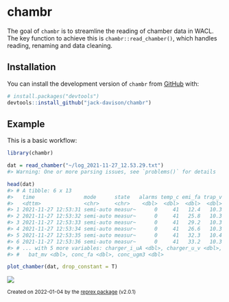 
# chambr

<!-- badges: start --> 
<!-- badges: end -->

The goal of `chambr` is to streamline the reading of chamber data in WACL. The key function to achieve this is `chambr::read_chamber()`, which handles reading, renaming and data cleaning.

## Installation

You can install the development version of `chambr` from [GitHub](https://github.com/) with:

``` r
# install.packages("devtools")
devtools::install_github("jack-davison/chambr")
```

## Example

This is a basic workflow:

``` r
library(chambr)

dat = read_chamber("~/log_2021-11-27_12.53.29.txt")
#> Warning: One or more parsing issues, see `problems()` for details

head(dat)
#> # A tibble: 6 x 13
#>   time                mode      state   alarms temp_c emi_fa trap_v pump_percent
#>   <dttm>              <chr>     <chr>    <dbl>  <dbl>  <dbl>  <dbl>        <dbl>
#> 1 2021-11-27 12:53:31 semi-auto measur~      0     41   12.4   10.3           41
#> 2 2021-11-27 12:53:32 semi-auto measur~      0     41   25.8   10.3           41
#> 3 2021-11-27 12:53:33 semi-auto measur~      0     41   29.2   10.3           41
#> 4 2021-11-27 12:53:34 semi-auto measur~      0     41   26.6   10.3           41
#> 5 2021-11-27 12:53:35 semi-auto measur~      0     41   32.3   10.4           41
#> 6 2021-11-27 12:53:36 semi-auto measur~      0     41   33.2   10.3           41
#> # ... with 5 more variables: charger_i_uA <dbl>, charger_u_v <dbl>,
#> #   bat_mv <dbl>, conc_fa <dbl>, conc_ugm3 <dbl>

plot_chamber(dat, drop_constant = T)
```

![](https://i.imgur.com/yAfkVuT.png)

<sup>Created on 2022-01-04 by the [reprex package](https://reprex.tidyverse.org) (v2.0.1)</sup>
